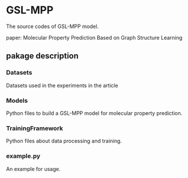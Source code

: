 # GSL-MPP

The source codes of GSL-MPP model.

paper: Molecular Property Prediction Based on Graph Structure Learning

## pakage description

### Datasets

Datasets used in the experiments in the article

### Models

Python files to build a GSL-MPP model for molecular property prediction.

### TrainingFramework

Python files about data processing and training.

### example.py

An example for usage. 
